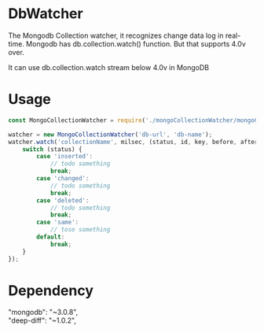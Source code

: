 # DbWatcher
The Mongodb Collection watcher, it recognizes change data log in real-time. Mongodb has db.collection.watch() function. But that supports 4.0v over.  

It can use db.collection.watch stream below 4.0v in MongoDB

# Usage 
```javascript
const MongoCollectionWatcher = require('./mongoCollectionWatcher/mongoCollectionWatcher.js');

watcher = new MongoCollectionWatcher('db-url', 'db-name');
watcher.watch('collectionName', milsec, (status, id, key, before, after) => {
    switch (status) {
        case 'inserted':
            // todo something
            break;
        case 'changed':
            // todo something
            break;
        case 'deleted':
            // todo something
            break;
        case 'same':
            // toso something
        default:
            break;
    }
});
```

# Dependency
"mongodb": "~3.0.8",  
"deep-diff": "~1.0.2",  
